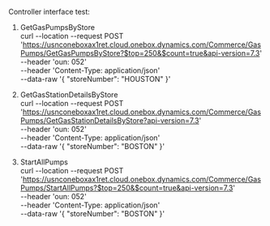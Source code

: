 
Controller interface test:

1. GetGasPumpsByStore <br/>
curl --location --request POST 'https://usnconeboxax1ret.cloud.onebox.dynamics.com/Commerce/GasPumps/GetGasPumpsByStore?$top=250&$count=true&api-version=7.3' \
--header 'oun: 052' \
--header 'Content-Type: application/json' \
--data-raw '{
    "storeNumber": "HOUSTON"
}'

2.  GetGasStationDetailsByStore  <br/>
curl --location --request POST 'https://usnconeboxax1ret.cloud.onebox.dynamics.com/Commerce/GasPumps/GetGasStationDetailsByStore?api-version=7.3' \
--header 'oun: 052' \
--header 'Content-Type: application/json' \
--data-raw '{
    "storeNumber": "BOSTON"
}'


3. StartAllPumps <br/>
curl --location --request POST 'https://usnconeboxax1ret.cloud.onebox.dynamics.com/Commerce/GasPumps/StartAllPumps?$top=250&$count=true&api-version=7.3' \
--header 'oun: 052' \
--header 'Content-Type: application/json' \
--data-raw '{
    "storeNumber": "BOSTON"
}'
